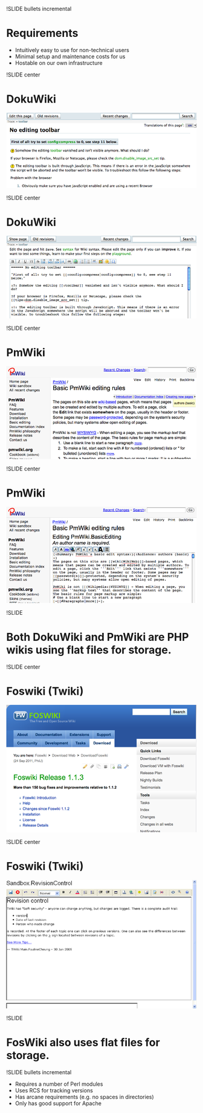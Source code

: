 !SLIDE bullets incremental
# Requirements #
* Intuitively easy to use for non-technical users
* Minimal setup and maintenance costs for us
* Hostable on our own infrastructure

!SLIDE center
# DokuWiki #
![](doku_01.png)

!SLIDE center
# DokuWiki #
![](doku_02.png)

!SLIDE center
# PmWiki #
![](pm_01.png)

!SLIDE center
# PmWiki #
![](pm_02.png)

!SLIDE
# Both DokuWiki and PmWiki are PHP wikis using flat files for storage. #

!SLIDE center
# Foswiki (Twiki) #
![](fos_01.png)

!SLIDE center
# Foswiki (Twiki) #
![](fos_02.png)

!SLIDE
# FosWiki also uses flat files for storage. #

!SLIDE bullets incremental
* Requires a number of Perl modules
* Uses RCS for tracking versions
* Has arcane requirements (e.g. no spaces in directories)
* Only has good support for Apache


